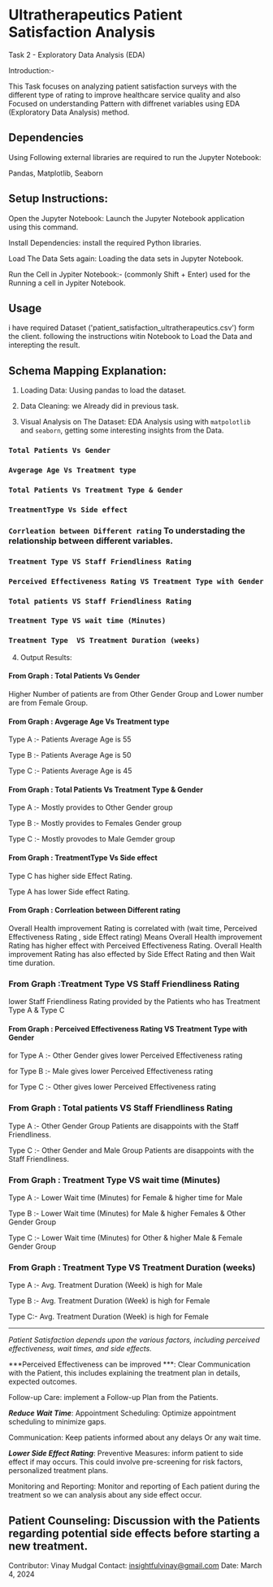 # Ultratherapeutics Patient Satisfaction Analysis

Task 2 - Exploratory Data Analysis (EDA)

Introduction:-

This Task focuses on analyzing patient satisfaction surveys with the different type of rating to improve healthcare service quality and also Focused on understanding Pattern with diffrenet variables using EDA (Exploratory Data Analysis) method.

## Dependencies

Using Following external libraries are required to run the Jupyter Notebook:

Pandas,
Matplotlib,
Seaborn

## Setup Instructions:

Open the Jupyter Notebook:
Launch the Jupyter Notebook application using this command.

Install Dependencies:
install the required Python libraries.

Load The Data Sets again:
Loading the data sets in Jupyter Notebook.

Run the Cell in Jypiter Notebook:-
(commonly Shift + Enter) used for the Running a cell in Jypiter Notebook.

## Usage

i have required Dataset ('patient_satisfaction_ultratherapeutics.csv') form the client.
following the instructions witin Notebook to Load the Data and interepting the result.

## Schema Mapping Explanation:

1. Loading Data:
Uusing pandas to load the dataset.

2. Data Cleaning:
we Already did in previous task.

3. Visual Analysis on The Dataset:
EDA Analysis using with `matpolotlib` and `seaborn`, getting some interesting insights from the Data.

### `Total Patients Vs Gender`
### `Avgerage Age Vs Treatment type`
### `Total Patients Vs Treatment Type & Gender`
### `TreatmentType Vs Side effect`
### `Corrleation between Different rating` To understading the relationship between different variables.
### `Treatment Type VS Staff Friendliness Rating`
### `Perceived Effectiveness Rating VS Treatment Type with Gender`
### `Total patients VS Staff Friendliness Rating`
### `Treatment Type VS wait time (Minutes)`
### `Treatment Type  VS Treatment Duration (weeks)`



4. Output Results:
#### From Graph : Total Patients Vs Gender

Higher Number of patients are from Other Gender Group and Lower number are from Female Group. 


#### From Graph : Avgerage Age Vs Treatment type

Type A :- Patients Average Age is 55

Type B :- Patients Average Age is 50 

Type C :- Patients Average Age is 45


#### From Graph : Total Patients Vs Treatment Type & Gender

Type A :- Mostly provides to Other Gender group

Type B :- Mostly provides to Females Gender group

Type C :- Mostly provodes to Male Gemder group


#### From Graph : TreatmentType Vs Side effect

Type C has higher side Effect Rating.

Type A has lower Side effect Rating.

#### From Graph : Corrleation between Different rating

Overall Health improvement Rating is correlated with (wait time, Perceived Effectiveness Rating , side Effect rating) Means
Overall Health improvement Rating has higher effect with Perceived Effectiveness Rating.
Overall Health improvement Rating has also effected by Side Effect Rating and then Wait time duration.


### From Graph :Treatment Type VS Staff Friendliness Rating

lower Staff Friendliness Rating provided by the Patients who has Treatment Type A & Type C


#### From Graph : Perceived Effectiveness Rating VS Treatment Type with Gender

for Type A :- Other Gender gives lower Perceived Effectiveness rating

for Type B :- Male gives lower Perceived Effectiveness rating

for Type C :- Other gives lower Perceived Effectiveness rating


### From Graph : Total patients VS Staff Friendliness Rating

Type A :- Other Gender Group Patients are disappoints with the Staff Friendliness.

Type C :- Other Gender and Male Group Patients are disappoints with the Staff Friendliness.


### From Graph : Treatment Type VS wait time (Minutes)

Type A :- Lower Wait time (Minutes) for Female & higher time for Male

Type B :- Lower Wait time (Minutes) for Male  & higher Females & Other Gender Group

Type C :- Lower Wait time (Minutes) for Other & higher Male & Female Gender Group


### From Graph : Treatment Type  VS Treatment Duration (weeks)

Type A :- Avg. Treatment Duration (Week) is high for Male

Type B :- Avg. Treatment Duration (Week) is high for Female

Type C:-  Avg. Treatment Duration (Week) is high for Female


---
*Patient Satisfaction depends upon the various factors, including perceived effectiveness, wait times, and side effects.*

***Perceived Effectiveness can be improved ***: 
Clear Communication with the Patient, this includes explaining the treatment plan in details, expected outcomes.

Follow-up Care: implement a Follow-up Plan from the Patients.


***Reduce Wait Time***:
Appointment Scheduling: Optimize appointment scheduling to minimize gaps.

Communication: Keep patients informed about any delays Or any wait time.


***Lower Side Effect Rating***:
Preventive Measures: inform patient to side effect if may occurs. This could involve pre-screening for risk factors, personalized treatment plans.

Monitoring and Reporting: Monitor and reporting of Each patient during the treatment so we can analysis about any side effect occur.

Patient Counseling: Discussion with the Patients regarding potential side effects before starting a new treatment.
---


Contributor: Vinay Mudgal
Contact: insightfulvinay@gmail.com
Date: March 4, 2024
